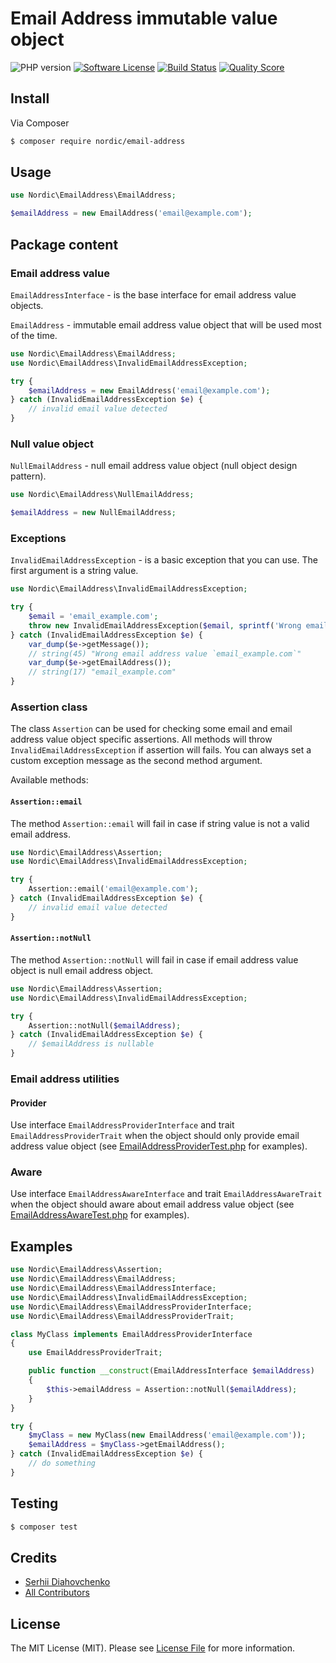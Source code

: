 # Email Address immutable value object

![PHP version][ico-php-version]
[![Software License][ico-license]](LICENSE.md)
[![Build Status][ico-travis]][link-travis]
[![Quality Score][ico-code-quality]][link-code-quality]

## Install

Via Composer

```bash
$ composer require nordic/email-address
```

## Usage

```php
use Nordic\EmailAddress\EmailAddress;

$emailAddress = new EmailAddress('email@example.com');
```

## Package content

### Email address value

`EmailAddressInterface` - is the base interface for email address value objects.

`EmailAddress` - immutable email address value object that will be used most of the time.

```php
use Nordic\EmailAddress\EmailAddress;
use Nordic\EmailAddress\InvalidEmailAddressException;

try {
    $emailAddress = new EmailAddress('email@example.com');
} catch (InvalidEmailAddressException $e) {
    // invalid email value detected
}
```

### Null value object

`NullEmailAddress` - null email address value object (null object design pattern).

```php
use Nordic\EmailAddress\NullEmailAddress;

$emailAddress = new NullEmailAddress;
```

### Exceptions

`InvalidEmailAddressException` - is a basic exception that you can use. The first argument is a string value.

```php
use Nordic\EmailAddress\InvalidEmailAddressException;

try {
    $email = 'email_example.com';
    throw new InvalidEmailAddressException($email, sprintf('Wrong email address value `%s`', $email));
} catch (InvalidEmailAddressException $e) {
    var_dump($e->getMessage());
    // string(45) "Wrong email address value `email_example.com`"
    var_dump($e->getEmailAddress());
    // string(17) "email_example.com"
}
```

### Assertion class

The class `Assertion` can be used for checking some email and email address value object specific assertions. All methods will throw `InvalidEmailAddressException` if assertion will fails. You can always set a custom exception message as the second method argument.

Available methods:

#### `Assertion::email`

The method `Assertion::email` will fail in case if string value is not a valid email address.

```php
use Nordic\EmailAddress\Assertion;
use Nordic\EmailAddress\InvalidEmailAddressException;

try {
    Assertion::email('email@example.com');
} catch (InvalidEmailAddressException $e) {
    // invalid email value detected
}
```

#### `Assertion::notNull`

The method `Assertion::notNull` will fail in case if email address value object is null email address object.

```php
use Nordic\EmailAddress\Assertion;
use Nordic\EmailAddress\InvalidEmailAddressException;

try {
    Assertion::notNull($emailAddress);
} catch (InvalidEmailAddressException $e) {
    // $emailAddress is nullable
}
```

### Email address utilities

#### Provider

Use interface `EmailAddressProviderInterface` and trait `EmailAddressProviderTrait` when the object should only provide email address value object (see [EmailAddressProviderTest.php](tests/EmailAddressProviderTest.php) for examples).

### Aware

Use interface `EmailAddressAwareInterface` and trait `EmailAddressAwareTrait` when the object should aware about email address value object (see [EmailAddressAwareTest.php](tests/EmailAddressAwareTest.php) for examples).

## Examples

```php
use Nordic\EmailAddress\Assertion;
use Nordic\EmailAddress\EmailAddress;
use Nordic\EmailAddress\EmailAddressInterface;
use Nordic\EmailAddress\InvalidEmailAddressException;
use Nordic\EmailAddress\EmailAddressProviderInterface;
use Nordic\EmailAddress\EmailAddressProviderTrait;

class MyClass implements EmailAddressProviderInterface
{
    use EmailAddressProviderTrait;

    public function __construct(EmailAddressInterface $emailAddress)
    {
        $this->emailAddress = Assertion::notNull($emailAddress);
    }
}

try {
    $myClass = new MyClass(new EmailAddress('email@example.com'));
    $emailAddress = $myClass->getEmailAddress();
} catch (InvalidEmailAddressException $e) {
    // do something
}
```

## Testing

```bash
$ composer test
```

## Credits

- [Serhii Diahovchenko][link-author]
- [All Contributors][link-contributors]

## License

The MIT License (MIT). Please see [License File](LICENSE.md) for more information.

[ico-php-version]: https://img.shields.io/travis/php-v/nordic-alliance/email-address.svg?style=flat-square
[ico-license]: https://img.shields.io/badge/license-MIT-brightgreen.svg?style=flat-square
[ico-travis]: https://img.shields.io/travis/nordic-alliance/email-address/master.svg?style=flat-square
[ico-scrutinizer]: https://img.shields.io/scrutinizer/coverage/g/nordic-alliance/email-address.svg?style=flat-square
[ico-code-quality]: https://img.shields.io/scrutinizer/g/nordic-alliance/email-address.svg?style=flat-square

[link-travis]: https://travis-ci.org/nordic-alliance/email-address
[link-code-quality]: https://scrutinizer-ci.com/g/nordic-alliance/email-address
[link-author]: https://github.com/DyaGa
[link-contributors]: ../../contributors

